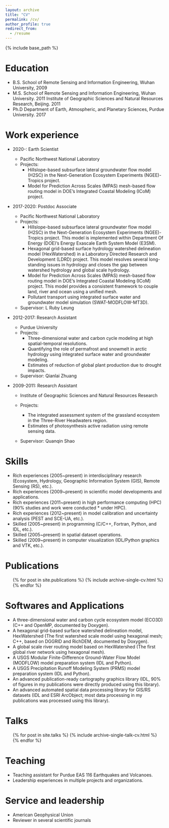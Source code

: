 ```yaml
---
layout: archive
title: "CV"
permalink: /cv/
author_profile: true
redirect_from:
  - /resume
---
```


{% include base_path %}

Education
======
* B.S. School of Remote Sensing and Information Engineering, Wuhan University, 2009
* M.S. School of Remote Sensing and Information Engineering, Wuhan University. 2011
       Institute of Geographic Sciences and Natural Resources Research, Beijing. 2011
* Ph.D Department of Earth, Atmospheric, and Planetary Sciences, Purdue University. 2017

Work experience
======

* 2020-: Earth Scientist
  * Pacific Northwest National Laboratory
  * Projects: 
    * Hillslope-based subsurface lateral groundwater flow model (H2SC) in the Next-Generation Ecosystem Experiments (NGEE)-Tropics project. 
    * Model for Prediction Across Scales (MPAS) mesh-based flow routing model in DOE’s Integrated Coastal Modeling (ICoM) project. 
* 2017-2020: Postdoc Associate
  * Pacific Northwest National Laboratory
  * Projects: 
    * Hillslope-based subsurface lateral groundwater flow model (H2SC) in the Next-Generation Ecosystem Experiments (NGEE)-Tropics project. This model is implemented within Department Of Energy (DOE)’s Energy Exascale Earth System Model (E3SM).  
    * Hexagonal grid-based surface hydrology watershed delineation model (HexWatershed) in a Laboratory Directed Research and Development (LDRD) project. This model resolves several long-standing issues in hydrology and closes the gap between watershed hydrology and global scale hydrology.
    * Model for Prediction Across Scales (MPAS) mesh-based flow routing model in DOE’s Integrated Coastal Modeling (ICoM) project. This model provides a consistent framework to couple land, river and ocean using a unified mesh.
    * Pollutant transport using integrated surface water and groundwater model simulation (SWAT-MODFLOW-MT3D). 
  * Supervisor: L Ruby Leung
* 2012-2017: Research Assistant
  * Purdue University
  * Projects: 
    * Three-dimensional water and carbon cycle modeling at high spatial-temporal resolutions.
    * Quantifying the role of permafrost and snowmelt in arctic hydrology using integrated surface water and groundwater modeling.
    * Estimates of reduction of global plant production due to drought impacts.
  * Supervisor: Qianlai Zhuang

* 2009-2011: Research Assistant
  * Institute of Geographic Sciences and Natural Resources Research
  * Projects:
    * The integrated assessment system of the grassland ecosystem in the Three-River Headwaters region.
    * Estimates of photosynthesis active radiation using remote sensing data.

  * Supervisor: Quanqin Shao
  
Skills
======
* Rich experiences (2005~present) in interdisciplinary research (Ecosystem, Hydrology, Geographic Information System (GIS), Remote Sensing (RS), etc.).
* Rich experiences (2009~present) in scientific model developments and applications.
* Rich experiences (2011~present) in high performance computing (HPC) (90% studies and work were conducted * under HPC).
* Rich experiences (2012~present) in model calibration and uncertainty analysis (PEST and SCE-UA, etc.).
* Skilled (2005~present) in programming (C/C++, Fortran, Python, and IDL, etc.).
* Skilled (2005~present) in spatial dataset operations. 
* Skilled (2009~present) in computer visualization (IDL/Python graphics and VTK, etc.).



Publications
======
  <ul>{% for post in site.publications %}
    {% include archive-single-cv.html %}
  {% endfor %}</ul>

Softwares and Applications
======
* A three-dimensional water and carbon cycle ecosystem model (ECO3D) (C++ and OpenMP, documented by Doxygen).
* A hexagonal grid-based surface watershed delineation model, HexWatershed (The first watershed scale model using hexagonal mesh; C++, based on DGGRID and RichDEM, documented by Doxygen).
* A global scale river routing model based on HexWatershed (The first global river network using hexagonal mesh).
* A USGS Modular Finite-Difference Ground-Water Flow Model (MODFLOW) model preparation system (IDL and Python).
* A USGS Precipitation Runoff Modeling System (PRMS) model preparation system (IDL and Python).
* An advanced publication-ready cartography graphics library (IDL, 90% of figures in my publications were directly produced using this library).
* An advanced automated spatial data processing library for GIS/RS datasets (IDL and ESRI ArcObject; most data processing in my publications was processed using this library).

  
Talks
======
  <ul>{% for post in site.talks %}
    {% include archive-single-talk-cv.html %}
  {% endfor %}</ul>
  
Teaching
======

* Teaching assistant for Purdue EAS 116 Earthquakes and Volcanoes.
* Leadership experiences in multiple projects and organizations.

  
Service and leadership
======
* American Geophysical Union 
* Reviewer in several scientific journals

